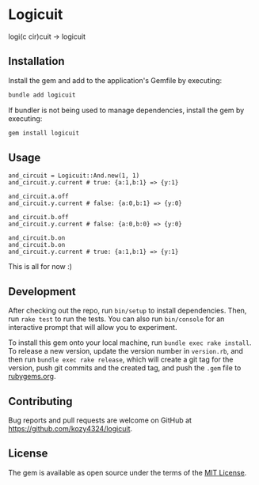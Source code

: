 # Logicuit

logi(c cir)cuit -> logicuit

## Installation

Install the gem and add to the application's Gemfile by executing:

```bash
bundle add logicuit
```

If bundler is not being used to manage dependencies, install the gem by executing:

```bash
gem install logicuit
```

## Usage

```
and_circuit = Logicuit::And.new(1, 1)
and_circuit.y.current # true: {a:1,b:1} => {y:1}

and_circuit.a.off
and_circuit.y.current # false: {a:0,b:1} => {y:0}

and_circuit.b.off
and_circuit.y.current # false: {a:0,b:0} => {y:0}

and_circuit.b.on
and_circuit.b.on
and_circuit.y.current # true: {a:1,b:1} => {y:1}
```

This is all for now :)

## Development

After checking out the repo, run `bin/setup` to install dependencies. Then, run `rake test` to run the tests. You can also run `bin/console` for an interactive prompt that will allow you to experiment.

To install this gem onto your local machine, run `bundle exec rake install`. To release a new version, update the version number in `version.rb`, and then run `bundle exec rake release`, which will create a git tag for the version, push git commits and the created tag, and push the `.gem` file to [rubygems.org](https://rubygems.org).

## Contributing

Bug reports and pull requests are welcome on GitHub at https://github.com/kozy4324/logicuit.

## License

The gem is available as open source under the terms of the [MIT License](https://opensource.org/licenses/MIT).
